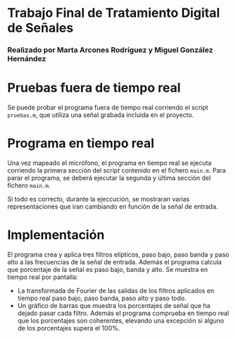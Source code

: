 # Trabajo Final de Tratamiento Digital de Señales

### Realizado por Marta Arcones Rodríguez y Miguel González Hernández

# Pruebas fuera de tiempo real
Se puede probar el programa fuera de tiempo real corriendo el script `pruebas.m`, que utiliza una señal grabada incluida en el proyecto.

# Programa en tiempo real
Una vez mapeado el micrófono, el programa en tiempo real se ejecuta corriendo la primera sección del script contenido en el fichero `main.m`.
Para parar el programa, se deberá ejecutar la segunda y última sección del fichero `main.m`.

Si todo es correcto, durante la ejeccución, se mostraran varias representaciones que iran cambiando en función de la señal de entrada.

# Implementación
El programa crea y aplica tres filtros elípticos, paso bajo, paso banda y paso alto a las frecuencias de la señal de entrada.
Además el programa calcula que porcentaje de la señal es paso bajo, banda y alto.
Se muestra en tiempo real por pantalla:
 - La transformada de Fourier de las salidas de los filtros aplicados en tiempo real paso bajo, paso banda, paso alto y paso todo.
 - Un gráfico de barras que muestra los porcentajes de señal que ha dejado pasar cada filtro. Además el programa comprueba en tiempo real que los porcentajes son coherentes, elevando una excepción si alguno de los porcentajes supera el 100%.
